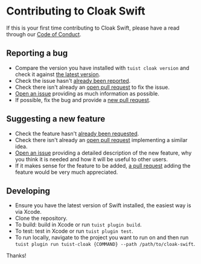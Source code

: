 # Contributing to Cloak Swift

If this is your first time contributing to Cloak Swift, please have a read through our [Code of Conduct](https://github.com/lordcodes/cloak-swift/blob/master/CODE_OF_CONDUCT.md).

## Reporting a bug

* Compare the version you have installed with `tuist cloak version` and check it against [the latest version](https://github.com/lordcodes/cloak-swift/releases).
* Check the issue hasn't [already been reported](https://github.com/lordcodes/cloak-swift/issues).
* Check there isn't already an [open pull request](https://github.com/lordcodes/cloak-swift/pulls) to fix the issue.
* [Open an issue](https://github.com/lordcodes/cloak-swift/issues/new/choose) providing as much information as possible.
* If possible, fix the bug and provide a [new pull request](https://github.com/lordcodes/cloak-swift/pulls).

## Suggesting a new feature

* Check the feature hasn't [already been requested](https://github.com/lordcodes/cloak-swift/issues).
* Check there isn't already an [open pull request](https://github.com/lordcodes/cloak-swift/pulls) implementing a similar idea.
* [Open an issue](https://github.com/lordcodes/cloak-swift/issues/new/choose) providing a detailed description of the new feature, why you think it is needed and how it will be useful to other users.
* If it makes sense for the feature to be added, [a pull request](https://github.com/lordcodes/cloak-swift/compare) adding the feature would be very much appreciated.

## Developing

* Ensure you have the latest version of Swift installed, the easiest way is via Xcode.
* Clone the repository.
* To build: build in Xcode or run `tuist plugin build`.
* To test: test in Xcode or run `tuist plugin test`.
* To run locally, navigate to the project you want to run on and then run `tuist plugin run tuist-cloak {COMMAND} --path /path/to/cloak-swift`.

Thanks!
